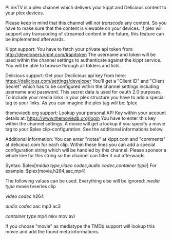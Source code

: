 PLinkTV is a plex channel which delivers your kippt and Delicious content to your plex
devices.

Please keep in mind that this channel will _not transcode_ any content. So you have to make sure
that the content is viewable on your devices. If plex will support any transcoding of streamed
content in the future, this feature can be implemented afterwards.

Kippt support:
You have to fetch your private api token from: http://developers.kippt.com/#apitoken
The username and token will be used within the channel settings to authenticate against the
kippt service. You will be able to browse through all folders and lists.

Delicious support:
Get your Declicious api key from here: https://delicious.com/settings/developer
You'll get a "Client ID" and "Client Secret" which has to be configured within the
channel settings including username and password. This secret data is used for oauth 2.0 purposes.
To include your media links in your plex structure you have to add a special tag to your
links. As you can imagine the plex tag will be: !plex

themoviedb.org support:
Lookup your personal API Key within your account details at: https://www.themoviedb.org/login
You have to enter this key within the channel settings. A movie will get a lookup if you specify
a movie tag to your $plex clip-configuration. See the additional informations below.

Additional information:
You can enter "notes" at kippt.com and "comments" at delicious.com for each clip. Within these
lines you can add a special configuration string which will be handled by this channel. Please sponsor
a whole line for this string so the channel can filter it out afterwards.

Syntax: $plex[_media type_,_video codec_,_audio codec_,_container type_]
For example: $plex[movie,h264,aac,mp4]

The following values can be used. Everything else will be ignored:
_media type_
   movie
   tvseries
   clip

_video codec_
   h264

_audio codec_
   aac
   mp3
   ac3

_container type_
   mp4
   mkv
   mov
   avi

If you choose "movie" as mediatype the TMDb support will lookup this movie and add the found
meta informations.

